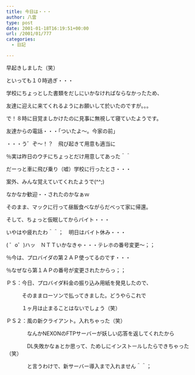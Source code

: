 ```yaml
---
title: 今日は・・・
author: 八雲
type: post
date: 2001-01-18T16:19:51+00:00
url: /2001/01/777
categories:
  - 日記

---
```

早起きしました（笑）
  
といっても１０時過ぎ・・・
  
学校にちょっとした書類をだしにいかなければならなかったため、
  
友達に迎えに来てくれるようにお願いして於いたのですが。。。
  
で！８時に目覚ましかけたのに見事に無視して寝ていたようです。
  
友達からの電話・・・「ついたよ～。今家の前」
  
・・・う゛ぞ～！？　飛び起きて用意も適当に
  
％実は昨日のウチにちょっとだけ用意してあった＾＾
  
だーっと車に飛び乗り（嘘）学校に行ったとさ・・・
  
案外、みんな覚えていてくれたようで(^^;)
  
なかなか歓迎・・されたのかなぁｗ
  
そのまま、マックに行って昼飯食べながらだべって家に帰還。
  
そして、ちょっと仮眠してからバイト・・・
  
いやはや疲れたわ＾＾；　明日はバイト休み・・・
  
( ゜o゜)ハッ　ＮＴＴいかなきゃ・・・テレホの番号変更～；；
  
％今は、プロバイダの第２ＡＰ使ってるのです・・・
  
％なぜなら第１ＡＰの番号が変更されたからっ；；

ＰＳ：今日、プロバイダ料金の振り込み用紙を発見したので、
  
　　　そのままローソンで払ってきました。どうやらこれで
  
　　　１ヶ月は止まることはないでしょう（笑）
  
ＰＳ２：風の新クライアント。入れちゃった（笑）
  
　　　　なんかNEXONのFTPサーバーが妖しい応答を返してくれたから
  
　　　　DL失敗かなぁとか思って、ためしにインストールしたらできちゃった（笑）
  
　　　　と言うわけで、新サーバー導入まで入れません＾＾；